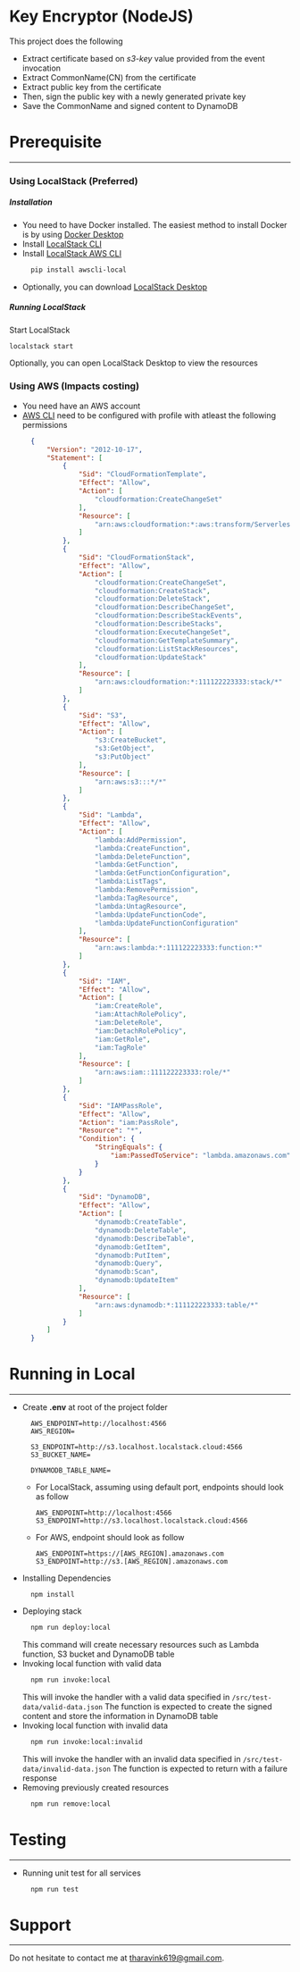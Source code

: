 # Key Encryptor (NodeJS)
This project does the following
- Extract certificate based on *s3-key* value provided from the event invocation
- Extract CommonName(CN) from the certificate
- Extract public key from the certificate
- Then, sign the public key with a newly generated private key
- Save the CommonName and signed content to DynamoDB

# Prerequisite
---
### Using LocalStack (Preferred)
##### Installation
- You need to have Docker installed. The easiest method to install Docker is by using [Docker Desktop](https://www.docker.com/products/docker-desktop/)
- Install [LocalStack CLI](https://docs.localstack.cloud/getting-started/installation/)
- Install [LocalStack AWS CLI](https://docs.localstack.cloud/user-guide/integrations/aws-cli/#localstack-aws-cli-awslocal)
  ```bash
    pip install awscli-local
  ```
- Optionally, you can download [LocalStack Desktop](https://app.localstack.cloud/download)

##### Running LocalStack
Start LocalStack
```bash
localstack start
```
Optionally, you can open LocalStack Desktop to view the resources

### Using AWS (Impacts costing)
- You need have an AWS account
- [AWS CLI](https://docs.aws.amazon.com/cli/latest/userguide/getting-started-install.html) need to be configured with profile with atleast the following permissions
  ```json
    {
        "Version": "2012-10-17",
        "Statement": [
            {
                "Sid": "CloudFormationTemplate",
                "Effect": "Allow",
                "Action": [
                    "cloudformation:CreateChangeSet"
                ],
                "Resource": [
                    "arn:aws:cloudformation:*:aws:transform/Serverless-2016-10-31"
                ]
            },
            {
                "Sid": "CloudFormationStack",
                "Effect": "Allow",
                "Action": [
                    "cloudformation:CreateChangeSet",
                    "cloudformation:CreateStack",
                    "cloudformation:DeleteStack",
                    "cloudformation:DescribeChangeSet",
                    "cloudformation:DescribeStackEvents",
                    "cloudformation:DescribeStacks",
                    "cloudformation:ExecuteChangeSet",
                    "cloudformation:GetTemplateSummary",
                    "cloudformation:ListStackResources",
                    "cloudformation:UpdateStack"
                ],
                "Resource": [
                    "arn:aws:cloudformation:*:111122223333:stack/*"
                ]
            },
            {
                "Sid": "S3",
                "Effect": "Allow",
                "Action": [
                    "s3:CreateBucket",
                    "s3:GetObject",
                    "s3:PutObject"
                ],
                "Resource": [
                    "arn:aws:s3:::*/*"
                ]
            },
            {
                "Sid": "Lambda",
                "Effect": "Allow",
                "Action": [
                    "lambda:AddPermission",
                    "lambda:CreateFunction",
                    "lambda:DeleteFunction",
                    "lambda:GetFunction",
                    "lambda:GetFunctionConfiguration",
                    "lambda:ListTags",
                    "lambda:RemovePermission",
                    "lambda:TagResource",
                    "lambda:UntagResource",
                    "lambda:UpdateFunctionCode",
                    "lambda:UpdateFunctionConfiguration"
                ],
                "Resource": [
                    "arn:aws:lambda:*:111122223333:function:*"
                ]
            },
            {
                "Sid": "IAM",
                "Effect": "Allow",
                "Action": [
                    "iam:CreateRole",
                    "iam:AttachRolePolicy",
                    "iam:DeleteRole",
                    "iam:DetachRolePolicy",
                    "iam:GetRole",
                    "iam:TagRole"
                ],
                "Resource": [
                    "arn:aws:iam::111122223333:role/*"
                ]
            },
            {
                "Sid": "IAMPassRole",
                "Effect": "Allow",
                "Action": "iam:PassRole",
                "Resource": "*",
                "Condition": {
                    "StringEquals": {
                        "iam:PassedToService": "lambda.amazonaws.com"
                    }
                }
            },
            {
                "Sid": "DynamoDB",
                "Effect": "Allow",
                "Action": [
                    "dynamodb:CreateTable",
                    "dynamodb:DeleteTable",
                    "dynamodb:DescribeTable",
                    "dynamodb:GetItem",
                    "dynamodb:PutItem",
                    "dynamodb:Query",
                    "dynamodb:Scan",
                    "dynamodb:UpdateItem"
                ],
                "Resource": [
                    "arn:aws:dynamodb:*:111122223333:table/*"
                ]
            }
        ]
    }
  ```

# Running in Local
---
- Create **.env** at root of the project folder
  ```env
	AWS_ENDPOINT=http://localhost:4566
	AWS_REGION=

	S3_ENDPOINT=http://s3.localhost.localstack.cloud:4566
	S3_BUCKET_NAME=

	DYNAMODB_TABLE_NAME=
  ```
  - For LocalStack, assuming using default port, endpoints should look as follow
	```env
	AWS_ENDPOINT=http://localhost:4566
	S3_ENDPOINT=http://s3.localhost.localstack.cloud:4566
  	```
  - For AWS, endpoint should look as follow
     ```env
	AWS_ENDPOINT=https://[AWS_REGION].amazonaws.com
	S3_ENDPOINT=http://s3.[AWS_REGION].amazonaws.com
  	```
- Installing Dependencies
  ```
    npm install
  ```
- Deploying stack
  ```bash
    npm run deploy:local
  ```
  This command will create necessary resources such as Lambda function, S3 bucket and DynamoDB table
- Invoking local function with valid data
  ```bash
	npm run invoke:local
  ```
  This will invoke the handler with a valid data specified in `/src/test-data/valid-data.json`
  The function is expected to create the signed content and store the information in DynamoDB table
- Invoking local function with invalid data
  ```bash
	npm run invoke:local:invalid
  ```
  This will invoke the handler with an invalid data specified in `/src/test-data/invalid-data.json`
  The function is expected to return with a failure response
- Removing previously created resources
  ```bash
	npm run remove:local
  ```

# Testing
---
- Running unit test for all services
  ```bash
	npm run test
  ```

# Support
---
Do not hesitate to contact me at tharavink619@gmail.com.
